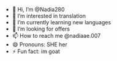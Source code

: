 - 👋 Hi, I’m @Nadia280
- 👀 I’m interested in translation
- 🌱 I’m currently learning new languages 
- 💞️ I’m looking for offers
- 📫 How to reach me @nadiaae.007
- 😄 Pronouns: SHE her 
- ⚡ Fun fact: im goat 

<!---
Nadia280/Nadia280 is a ✨ special ✨ repository because its `README.md` (this file) appears on your GitHub profile.
You can click the Preview link to take a look at your changes.
--->
